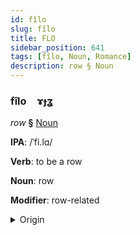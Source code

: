 ```yaml
---
id: fîlo
slug: fîlo
title: FLO
sidebar_position: 641
tags: [fîlo, Noun, Romance]
description: row § Noun
---
```


### fîlo&emsp;<span kind="abugida">ɤɟʓ</span>

*row* **§** [Noun](../../tags/Noun)

**IPA**: /ˈfi.lɑ/

**Verb**: to be a row

**Noun**: row

**Modifier**: row-related

<details>
    <summary>Origin</summary>
    Italian fila /ˈfi.la/<br/>
    <em>Romance Language Family</em>
</details>